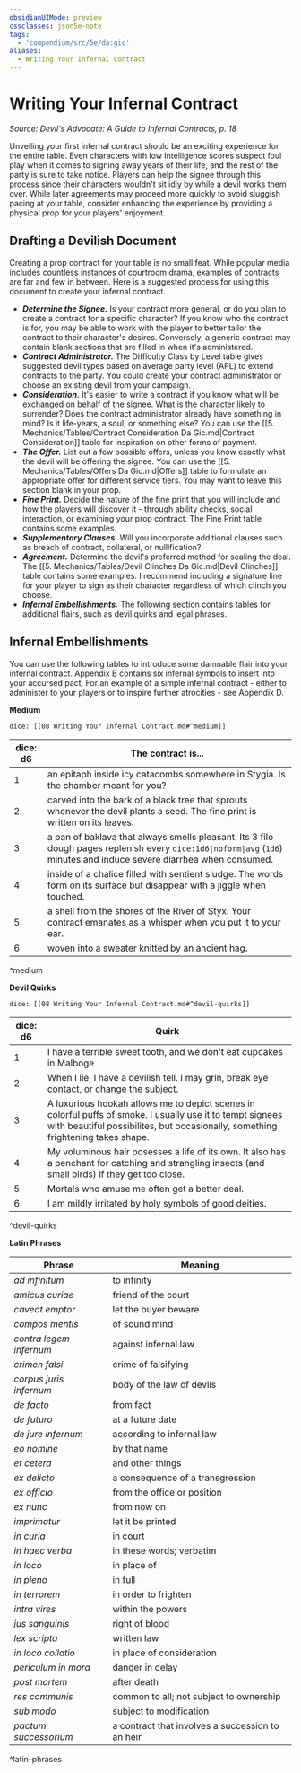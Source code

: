 ```yaml
---
obsidianUIMode: preview
cssclasses: json5e-note
tags:
  - 'compendium/src/5e/da:gic'
aliases:
  - Writing Your Infernal Contract
---
```

# Writing Your Infernal Contract
*Source: Devil's Advocate: A Guide to Infernal Contracts, p. 18* 

Unveiling your first infernal contract should be an exciting experience for the entire table. Even characters with low Intelligence scores suspect foul play when it comes to signing away years of their life, and the rest of the party is sure to take notice. Players can help the signee through this process since their characters wouldn't sit idly by while a devil works them over. While later agreements may proceed more quickly to avoid sluggish pacing at your table, consider enhancing the experience by providing a physical prop for your players' enjoyment.

## Drafting a Devilish Document

Creating a prop contract for your table is no small feat. While popular media includes countless instances of courtroom drama, examples of contracts are far and few in between. Here is a suggested process for using this document to create your infernal contract.

- ***Determine the Signee.*** Is your contract more general, or do you plan to create a contract for a specific character? If you know who the contract is for, you may be able to work with the player to better tailor the contract to their character's desires. Conversely, a generic contract may contain blank sections that are filled in when it's administered.  
- ***Contract Administrator.*** The Difficulty Class by Level table gives suggested devil types based on average party level (APL) to extend contracts to the party. You could create your contract administrator or choose an existing devil from your campaign.  
- ***Consideration.*** It's easier to write a contract if you know what will be exchanged on behalf of the signee. What is the character likely to surrender? Does the contract administrator already have something in mind? Is it life-years, a soul, or something else? You can use the [[5. Mechanics/Tables/Contract Consideration Da Gic.md\|Contract Consideration]] table for inspiration on other forms of payment.  
- ***The Offer.*** List out a few possible offers, unless you know exactly what the devil will be offering the signee. You can use the [[5. Mechanics/Tables/Offers Da Gic.md\|Offers]] table to formulate an appropriate offer for different service tiers. You may want to leave this section blank in your prop.  
- ***Fine Print.*** Decide the nature of the fine print that you will include and how the players will discover it - through ability checks, social interaction, or examining your prop contract. The Fine Print table contains some examples.  
- ***Supplementary Clauses.*** Will you incorporate additional clauses such as breach of contract, collateral, or nullification?  
- ***Agreement.*** Determine the devil's preferred method for sealing the deal. The [[5. Mechanics/Tables/Devil Clinches Da Gic.md\|Devil Clinches]] table contains some examples. I recommend including a signature line for your player to sign as their character regardless of which clinch you choose.  
- ***Infernal Embellishments.*** The following section contains tables for additional flairs, such as devil quirks and legal phrases.  

## Infernal Embellishments

You can use the following tables to introduce some damnable flair into your infernal contract. Appendix B contains six infernal symbols to insert into your accursed pact. For an example of a simple infernal contract - either to administer to your players or to inspire further atrocities - see Appendix D.

**Medium**

`dice: [[08 Writing Your Infernal Contract.md#^medium]]`

| dice: d6 | The contract is... |
|----------|--------------------|
| 1 | an epitaph inside icy catacombs somewhere in Stygia. Is the chamber meant for you? |
| 2 | carved into the bark of a black tree that sprouts whenever the devil plants a seed. The fine print is written on its leaves. |
| 3 | a pan of baklava that always smells pleasant. Its 3 filo dough pages replenish every `dice:1d6\|noform\|avg` (`1d6`) minutes and induce severe diarrhea when consumed. |
| 4 | inside of a chalice filled with sentient sludge. The words form on its surface but disappear with a jiggle when touched. |
| 5 | a shell from the shores of the River of Styx. Your contract emanates as a whisper when you put it to your ear. |
| 6 | woven into a sweater knitted by an ancient hag. |
^medium

**Devil Quirks**

`dice: [[08 Writing Your Infernal Contract.md#^devil-quirks]]`

| dice: d6 | Quirk |
|----------|-------|
| 1 | I have a terrible sweet tooth, and we don't eat cupcakes in Malboge |
| 2 | When I lie, I have a devilish tell. I may grin, break eye contact, or change the subject. |
| 3 | A luxurious hookah allows me to depict scenes in colorful puffs of smoke. I usually use it to tempt signees with beautiful possibilites, but occasionally, something frightening takes shape. |
| 4 | My voluminous hair posesses a life of its own. It also has a penchant for catching and strangling insects (and small birds) if they get too close. |
| 5 | Mortals who amuse me often get a better deal. |
| 6 | I am mildly irritated by holy symbols of good deities. |
^devil-quirks

**Latin Phrases**

| Phrase | Meaning |
|--------|---------|
| *ad infinitum* | to infinity |
| *amicus curiae* | friend of the court |
| *caveat emptor* | let the buyer beware |
| *compos mentis* | of sound mind |
| *contra legem infernum* | against infernal law |
| *crimen falsi* | crime of falsifying |
| *corpus juris infernum* | body of the law of devils |
| *de facto* | from fact |
| *de futuro* | at a future date |
| *de jure infernum* | according to infernal law |
| *eo nomine* | by that name |
| *et cetera* | and other things |
| *ex delicto* | a consequence of a transgression |
| *ex officio* | from the office or position |
| *ex nunc* | from now on |
| *imprimatur* | let it be printed |
| *in curia* | in court |
| *in haec verba* | in these words; verbatim |
| *in loco* | in place of |
| *in pleno* | in full |
| *in terrorem* | in order to frighten |
| *intra vires* | within the powers |
| *jus sanguinis* | right of blood |
| *lex scripta* | written law |
| *in loco collatio* | in place of consideration |
| *periculum in mora* | danger in delay |
| *post mortem* | after death |
| *res communis* | common to all; not subject to ownership |
| *sub modo* | subject to modification |
| *pactum successorium* | a contract that involves a succession to an heir |
^latin-phrases
